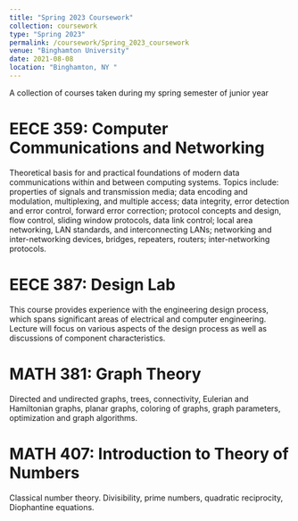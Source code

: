 ```yaml
---
title: "Spring 2023 Coursework"
collection: coursework
type: "Spring 2023"
permalink: /coursework/Spring_2023_coursework
venue: "Binghamton University"
date: 2021-08-08
location: "Binghamton, NY "
---
```


A collection of courses taken during my spring semester of junior year


EECE 359: Computer Communications and Networking
======
Theoretical basis for and practical foundations of modern data communications within and between computing systems. Topics include: properties of signals and transmission media; data encoding and modulation, multiplexing, and multiple access; data integrity, error detection and error control, forward error correction; protocol concepts and design, flow control, sliding window protocols, data link control; local area networking, LAN standards, and interconnecting LANs; networking and inter-networking devices, bridges, repeaters, routers; inter-networking protocols.


EECE 387: Design Lab
======
This course provides experience with the engineering design process, which spans significant areas of electrical and computer engineering. Lecture will focus on various aspects of the design process as well as discussions of component characteristics.


MATH 381: Graph Theory
======
Directed and undirected graphs, trees, connectivity, Eulerian and Hamiltonian graphs, planar graphs, coloring of graphs, graph parameters, optimization and graph algorithms.


MATH 407: Introduction to Theory of Numbers
======
Classical number theory. Divisibility, prime numbers, quadratic reciprocity, Diophantine equations.
